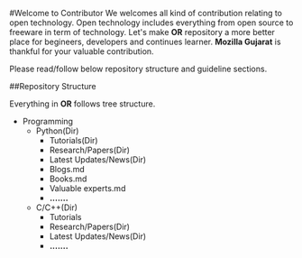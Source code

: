#Welcome to Contributor
We welcomes all kind of contribution relating to open technology. Open technology includes everything from open source to freeware in term of technology. Let's make **OR** repository a more better place for begineers, developers and continues learner. **Mozilla Gujarat** is thankful for your valuable contribution. 

Please read/follow below repository structure and guideline sections. 

##Repository Structure

Everything in **OR** follows tree structure. 
  
* Programming
  * Python(Dir)
    * Tutorials(Dir)
    * Research/Papers(Dir)
    * Latest Updates/News(Dir)
    * Blogs.md
    * Books.md
    * Valuable experts.md
    * **.......**
  * C/C++(Dir)
    * Tutorials
    * Research/Papers(Dir)
    * Latest Updates/News(Dir)
    * **.......**
